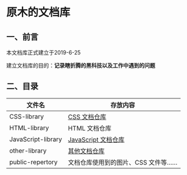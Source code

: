 # 原木的文档库

## 一、前言

本文档库正式建立于2019-6-25

建立文档库的目的：**记录瞎折腾的黑科技以及工作中遇到的问题**

## 二、目录

|文件名               |存放内容                       |
|--------------------|------------------------------|
|CSS-library         |[CSS 文档仓库](./CSS-Library/README.md)                   |
|HTML-library        |HTML 文档仓库                   |
|JavaScript-library  |[JavaScript 文档仓库](JAVASCRIPT-Library/README.md)           |
|other-library       |[其他文档仓库](./OTHER-Library/README.md)   |
|public-repertory    |文档仓库使用到的图片、CSS 文件等…… |

